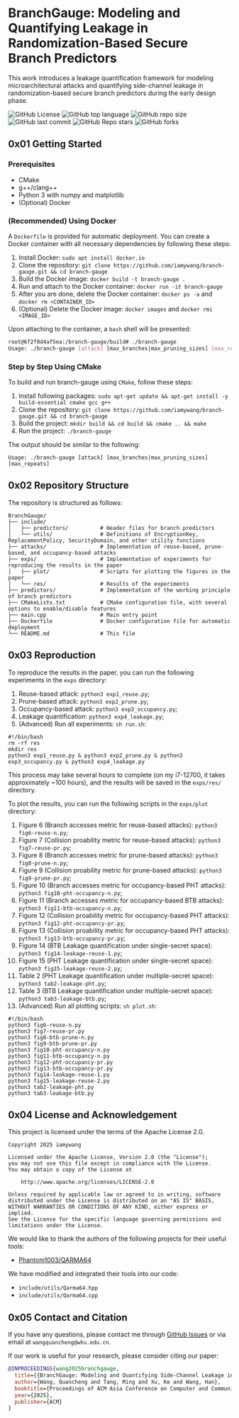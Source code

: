 # BranchGauge: Modeling and Quantifying Leakage in Randomization-Based Secure Branch Predictors

This work introduces a leakage quantification framework for modeling microarchitectural attacks and quantifying side-channel leakage in randomization-based secure branch predictors during the early design phase.

![GitHub License](https://img.shields.io/github/license/iamywang/branch-gauge)
![GitHub top language](https://img.shields.io/github/languages/top/iamywang/branch-gauge)
![GitHub repo size](https://img.shields.io/github/repo-size/iamywang/branch-gauge)
![GitHub last commit](https://img.shields.io/github/last-commit/iamywang/branch-gauge)
![GitHub Repo stars](https://img.shields.io/github/stars/iamywang/branch-gauge)
![GitHub forks](https://img.shields.io/github/forks/iamywang/branch-gauge)

## 0x01 Getting Started

### Prerequisites

- CMake
- g++/clang++
- Python 3 with numpy and matplotlib
- (Optional) Docker

### (Recommended) Using Docker

A `Dockerfile` is provided for automatic deployment. You can create a Docker container with all necessary dependencies by following these steps:

1. Install Docker: `sudo apt install docker.io`
2. Clone the repository: `git clone https://github.com/iamywang/branch-gauge.git && cd branch-gauge`
3. Build the Docker image: `docker build -t branch-gauge .`
4. Run and attach to the Docker container: `docker run -it branch-gauge`
5. After you are done, delete the Docker container: `docker ps -a` and `docker rm <CONTAINER_ID>`
6. (Optional) Delete the Docker image: `docker images` and `docker rmi <IMAGE_ID>`

Upon attaching to the container, a `bash` shell will be presented:

```bash
root@6f2f0d4af5ea:/branch-gauge/build# ./branch-gauge
Usage: ./branch-gauge [attack] [max_branches|max_pruning_sizes] [max_repeats]
```

### Step by Step Using CMake

To build and run branch-gauge using `CMake`, follow these steps:

1. Install following packages: `sudo apt-get update && apt-get install -y build-essential cmake gcc g++`
2. Clone the repository: `git clone https://github.com/iamywang/branch-gauge.git && cd branch-gauge`
3. Build the project: `mkdir build && cd build && cmake .. && make`
4. Run the project: `./branch-gauge`

The output should be similar to the following:

```shell
Usage: ./branch-gauge [attack] [max_branches|max_pruning_sizes] [max_repeats]
```

## 0x02 Repository Structure

The repository is structured as follows:

```plaintext
BranchGauge/
├── include/
│   ├── predictors/          # Header files for branch predictors
│   └── utils/               # Definitions of EncryptionKey, ReplacementPolicy, SecurityDomain, and other utility functions
├── attacks/                 # Implementation of reuse-based, prune-based, and occupancy-based attacks
├── exps/                    # Implementation of experiments for reproducing the results in the paper
│   ├── plot/                # Scripts for plotting the figures in the paper
│   └── res/                 # Results of the experiments
├── predictors/              # Implementation of the working principle of branch predictors
├── CMakeLists.txt           # CMake configuration file, with several options to enable/disable features
├── main.cpp                 # Main entry point
├── Dockerfile               # Docker configuration file for automatic deployment
└── README.md                # This file
```

## 0x03 Reproduction

To reproduce the results in the paper, you can run the following experiments in the `exps` directory:

1. Reuse-based attack: `python3 exp1_reuse.py`;
2. Prune-based attack: `python3 exp2_prune.py`;
3. Occupancy-based attack: `python3 exp3_occupancy.py`;
4. Leakage quantification: `python3 exp4_leakage.py`;
5. (Advanced) Run all experiments: `sh run.sh`:

```shell
#!/bin/bash
rm -rf res
mkdir res
python3 exp1_reuse.py & python3 exp2_prune.py & python3 exp3_occupancy.py & python3 exp4_leakage.py
```

This process may take several hours to complete (on my i7-12700, it takes approximately ~100 hours), and the results will be saved in the `exps/res/` directory.

To plot the results, you can run the following scripts in the `exps/plot` directory:

1. Figure 6 (Branch accesses metric for reuse-based attacks): `python3 fig6-reuse-n.py`;
2. Figure 7 (Collision proability metric for reuse-based attacks): `python3 fig7-reuse-pr.py`;
3. Figure 8 (Branch accesses metric for prune-based attacks): `python3 fig8-prune-n.py`;
4. Figure 9 (Collision proability metric for prune-based attacks): `python3 fig9-prune-pr.py`;
5. Figure 10 (Branch accesses metric for occupancy-based PHT attacks): `python3 fig10-pht-occupancy-n.py`;
6. Figure 11 (Branch accesses metric for occupancy-based BTB attacks): `python3 fig11-btb-occupancy-n.py`;
7. Figure 12 (Collision proability metric for occupancy-based PHT attacks): `python3 fig12-pht-occupancy-pr.py`;
8. Figure 13 (Collision proability metric for occupancy-based PHT attacks): `python3 fig13-btb-occupancy-pr.py`;
9. Figure 14 (BTB Leakage quantification under single-secret space): `python3 fig14-leakage-reuse-1.py`;
10. Figure 15 (PHT Leakage quantification under single-secret space): `python3 fig15-leakage-reuse-2.py`;
11. Table 2 (PHT Leakage quantification under multiple-secret space): `python3 tab2-leakage-pht.py`;
12. Table 3 (BTB Leakage quantification under multiple-secret space): `python3 tab3-leakage-btb.py`;
13. (Advanced) Run all plotting scripts: `sh plot.sh`:

```shell
#!/bin/bash
python3 fig6-reuse-n.py
python3 fig7-reuse-pr.py
python3 fig8-btb-prune-n.py
python3 fig9-btb-prune-pr.py
python3 fig10-pht-occupancy-n.py
python3 fig11-btb-occupancy-n.py
python3 fig12-pht-occupancy-pr.py
python3 fig13-btb-occupancy-pr.py
python3 fig14-leakage-reuse-1.py
python3 fig15-leakage-reuse-2.py
python3 tab2-leakage-pht.py
python3 tab3-leakage-btb.py
```

## 0x04 License and Acknowledgement

This project is licensed under the terms of the Apache License 2.0.

```plaintext
Copyright 2025 iamywang

Licensed under the Apache License, Version 2.0 (the "License");
you may not use this file except in compliance with the License.
You may obtain a copy of the License at

    http://www.apache.org/licenses/LICENSE-2.0

Unless required by applicable law or agreed to in writing, software
distributed under the License is distributed on an "AS IS" BASIS,
WITHOUT WARRANTIES OR CONDITIONS OF ANY KIND, either express or implied.
See the License for the specific language governing permissions and
limitations under the License.
```

We would like to thank the authors of the following projects for their useful tools:

- [Phantom1003/QARMA64](https://github.com/Phantom1003/QARMA64)

We have modified and integrated their tools into our code:

- `include/utils/Qarma64.hpp`
- `include/utils/Qarma64.cpp`

## 0x05 Contact and Citation

If you have any questions, please contact me through [GitHub Issues](https://github.com/iamywang/branch-gauge/issues) or via email at `wangquancheng@whu.edu.cn`.

If our work is useful for your research, please consider citing our paper:

```bibtex
@INPROCEEDINGS{wang2025branchgauge,
  title={{BranchGauge: Modeling and Quantifying Side-Channel Leakage in Randomization-Based Secure Branch Predictors}}, 
  author={Wang, Quancheng and Tang, Ming and Xu, Ke and Wang, Han},
  booktitle={Proceedings of ACM Asia Conference on Computer and Communications Security (ASIA CCS ’25)},
  year={2025},
  publisher={ACM}
}
```
